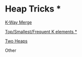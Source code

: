 # Heap Tricks *

[K-Way Merge](Heap%20Tricks%20e3f1996b84f54cc7a09f289d0d74f0cb/K-Way%20Merge%20db49609756134e67a5cf2261b075b559.md)

[Top/Smallest/Frequent K elements *](Heap%20Tricks%20e3f1996b84f54cc7a09f289d0d74f0cb/Top%20Smallest%20Frequent%20K%20elements%20658636603cac4f4485edb2a4316c392e.md)

[Two Heaps](Heap%20Tricks%20e3f1996b84f54cc7a09f289d0d74f0cb/Two%20Heaps%20f2014b26aa55496c85b37cac1bb136d9.md)

Other